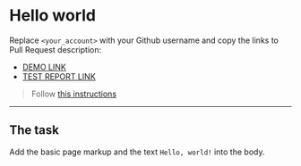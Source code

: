 # Hello world

Replace `<your_account>` with your Github username and copy the links to Pull Request description:

- [DEMO LINK](https://vo7kov.github.io/layout_hello-world/)
- [TEST REPORT LINK](https://vo7kov.github.io/layout_hello-world/report/html_report/)

> Follow [this instructions](https://mate-academy.github.io/layout_task-guideline/#how-to-solve-the-layout-tasks-on-github)

---

## The task

Add the basic page markup and the text `Hello, world!` into the body.
